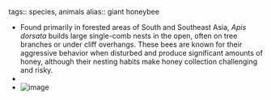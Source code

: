 tags:: species, animals
alias:: giant honeybee

- Found primarily in forested areas of South and Southeast Asia, *Apis dorsata* builds large single-comb nests in the open, often on tree branches or under cliff overhangs. These bees are known for their aggressive behavior when disturbed and produce significant amounts of honey, although their nesting habits make honey collection challenging and risky.
-
- ![image](https://ipfs.io/ipfs/QmUidrKAJxb28Uqgf5mKzXrHFvTEH8416ixadPjguDv93P)